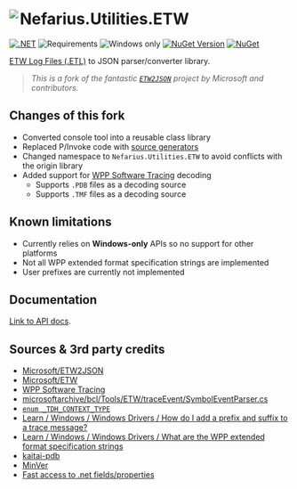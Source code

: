 # <img src="assets/NSS-128x128.png" align="left" />Nefarius.Utilities.ETW

[![.NET](https://github.com/nefarius/Nefarius.Utilities.ETW/actions/workflows/build.yml/badge.svg)](https://github.com/nefarius/Nefarius.Utilities.ETW/actions/workflows/build.yml)
![Requirements](https://img.shields.io/badge/Requires-.NET%208%2F9-blue.svg)
![Windows only](https://img.shields.io/badge/Windows-8.0+-red)
[![NuGet Version](https://img.shields.io/nuget/v/Nefarius.Utilities.ETW)](https://www.nuget.org/packages/Nefarius.Utilities.ETW/)
[![NuGet](https://img.shields.io/nuget/dt/Nefarius.Utilities.ETW)](https://www.nuget.org/packages/Nefarius.Utilities.ETW/)

[ETW Log Files (.ETL)](https://learn.microsoft.com/en-us/windows-hardware/test/weg/instrumenting-your-code-with-etw) to
JSON parser/converter library.

> *This is a fork of the fantastic [`ETW2JSON`](https://github.com/microsoft/ETW2JSON) project by Microsoft and
contributors.*

## Changes of this fork

- Converted console tool into a reusable class library
- Replaced P/Invoke code with [source generators](https://github.com/microsoft/CsWin32)
- Changed namespace to `Nefarius.Utilities.ETW` to avoid conflicts with the origin library
- Added support for [WPP Software Tracing](https://learn.microsoft.com/en-us/windows-hardware/drivers/devtest/wpp-software-tracing) decoding
  - Supports `.PDB` files as a decoding source
  - Supports `.TMF` files as a decoding source

## Known limitations

- Currently relies on **Windows-only** APIs so no support for other platforms
- Not all WPP extended format specification strings are implemented
- User prefixes are currently not implemented

## Documentation

[Link to API docs](docs/index.md).

## Sources & 3rd party credits

- [Microsoft/ETW2JSON](https://github.com/microsoft/ETW2JSON)
- [Microsoft/ETW](https://github.com/microsoft/ETW)
- [WPP Software Tracing](https://learn.microsoft.com/en-us/windows-hardware/drivers/devtest/wpp-software-tracing)
- [microsoftarchive/bcl/Tools/ETW/traceEvent/SymbolEventParser.cs](https://github.com/microsoftarchive/bcl/blob/d646329371acaf696529a85e2aeb7c54639f9e70/Tools/ETW/traceEvent/SymbolEventParser.cs)
- [`enum _TDH_CONTEXT_TYPE`](https://github.com/cheolw00myung/cross-compile_for_Windows/blob/08935f0864f497ee7fc6f13aba1b598701a04be1/SDK10/include/um/tdh.h#L798-L816)
- [Learn / Windows / Windows Drivers / How do I add a prefix and suffix to a trace message?](https://learn.microsoft.com/en-us/windows-hardware/drivers/devtest/how-do-i-add-a-prefix-and-suffix-to-a-trace-message-#configuration-block-syntax)
- [Learn / Windows / Windows Drivers / What are the WPP extended format specification strings](https://learn.microsoft.com/en-us/windows-hardware/drivers/devtest/what-are-the-wpp-extended-format-specification-strings-#software-tracing)
- [kaitai-pdb](https://github.com/smx-smx/kaitai-pdb)
- [MinVer](https://github.com/adamralph/minver)
- [Fast access to .net fields/properties](https://github.com/mgravell/fast-member)
